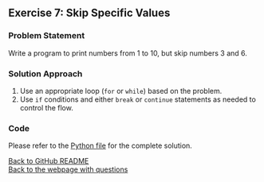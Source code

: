 ## Exercise 7: Skip Specific Values

### Problem Statement
Write a program to print numbers from 1 to 10, but skip numbers 3 and 6.

### Solution Approach
1. Use an appropriate loop (`for` or `while`) based on the problem.
2. Use `if` conditions and either `break` or `continue` statements as needed to control the flow.

### Code
Please refer to the [Python file](e07_skip_specific_values.py) for the complete solution.

[Back to GitHub README](https://github.com/jspackiaraj/AY202425-Fall-Python/blob/master/exercise_002_Break_and_continue/README.md)  
[Back to the webpage with questions](https://jsp.shiksha/index.php/portfolio/bcse101e-computer-programming-python/introduction-python/programming-exercises-002/programming-exercises-002-break-and-continue)
